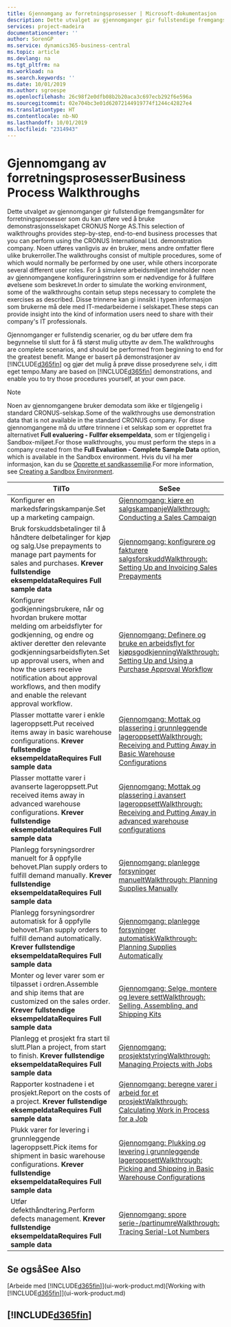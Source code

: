 ```yaml
---
title: Gjennomgang av forretningsprosesser | Microsoft-dokumentasjon
description: Dette utvalget av gjennomganger gir fullstendige fremgangsmåter for forretningsprosesser som du kan utføre ved å bruke demonstrasjonsselskapet CRONUS Norge AS. Noen utføres vanligvis av én bruker, mens andre omfatter flere ulike brukerroller. For å simulere arbeidsmiljøet inneholder noen av gjennomgangene konfigureringstrinn som er nødvendige for å fullføre øvelsene som beskrevet. Disse trinnene kan gi innsikt i typen informasjon som brukerne må dele med IT-medarbeiderne i selskapet.
services: project-madeira
documentationcenter: ''
author: SorenGP
ms.service: dynamics365-business-central
ms.topic: article
ms.devlang: na
ms.tgt_pltfrm: na
ms.workload: na
ms.search.keywords: ''
ms.date: 10/01/2019
ms.author: sgroespe
ms.openlocfilehash: 26c98f2e0dfb08b2b20aca3c697ecb292f6e596a
ms.sourcegitcommit: 02e704bc3e01d62072144919774f1244c42827e4
ms.translationtype: HT
ms.contentlocale: nb-NO
ms.lasthandoff: 10/01/2019
ms.locfileid: "2314943"
---
```

# <a name="business-process-walkthroughs"></a><span data-ttu-id="4d2a6-106">Gjennomgang av forretningsprosesser</span><span class="sxs-lookup"><span data-stu-id="4d2a6-106">Business Process Walkthroughs</span></span>
<span data-ttu-id="4d2a6-107">Dette utvalget av gjennomganger gir fullstendige fremgangsmåter for forretningsprosesser som du kan utføre ved å bruke demonstrasjonsselskapet CRONUS Norge AS.</span><span class="sxs-lookup"><span data-stu-id="4d2a6-107">This selection of walkthroughs provides step-by-step, end-to-end business processes that you can perform using the CRONUS International Ltd. demonstration company.</span></span> <span data-ttu-id="4d2a6-108">Noen utføres vanligvis av én bruker, mens andre omfatter flere ulike brukerroller.</span><span class="sxs-lookup"><span data-stu-id="4d2a6-108">The walkthroughs consist of multiple procedures, some of which would normally be performed by one user, while others incorporate several different user roles.</span></span> <span data-ttu-id="4d2a6-109">For å simulere arbeidsmiljøet inneholder noen av gjennomgangene konfigureringstrinn som er nødvendige for å fullføre øvelsene som beskrevet.</span><span class="sxs-lookup"><span data-stu-id="4d2a6-109">In order to simulate the working environment, some of the walkthroughs contain setup steps necessary to complete the exercises as described.</span></span> <span data-ttu-id="4d2a6-110">Disse trinnene kan gi innsikt i typen informasjon som brukerne må dele med IT-medarbeiderne i selskapet.</span><span class="sxs-lookup"><span data-stu-id="4d2a6-110">These steps can provide insight into the kind of information users need to share with their company's IT professionals.</span></span>  

 <span data-ttu-id="4d2a6-111">Gjennomganger er fullstendig scenarier, og du bør utføre dem fra begynnelse til slutt for å få størst mulig utbytte av dem.</span><span class="sxs-lookup"><span data-stu-id="4d2a6-111">The walkthroughs are complete scenarios, and should be performed from beginning to end for the greatest benefit.</span></span> <span data-ttu-id="4d2a6-112">Mange er basert på demonstrasjoner av [!INCLUDE[d365fin](includes/d365fin_md.md)] og gjør det mulig å prøve disse prosedyrene selv, i ditt eget tempo.</span><span class="sxs-lookup"><span data-stu-id="4d2a6-112">Many are based on [!INCLUDE[d365fin](includes/d365fin_md.md)] demonstrations, and enable you to try those procedures yourself, at your own pace.</span></span>  

> [!NOTE]
> <span data-ttu-id="4d2a6-113">Noen av gjennomgangene bruker demodata som ikke er tilgjengelig i standard CRONUS-selskap.</span><span class="sxs-lookup"><span data-stu-id="4d2a6-113">Some of the walkthroughs use demonstration data that is not available in the standard CRONUS company.</span></span> <span data-ttu-id="4d2a6-114">For disse gjennomgangene må du utføre trinnene i et selskap som er opprettet fra alternativet **Full evaluering - Fullfør eksempeldata**, som er tilgjengelig i Sandbox-miljøet.</span><span class="sxs-lookup"><span data-stu-id="4d2a6-114">For those walkthroughs, you must perform the steps in a company created from the **Full Evaluation - Complete Sample Data** option, which is available in the Sandbox environment.</span></span> <span data-ttu-id="4d2a6-115">Hvis du vil ha mer informasjon, kan du se [Opprette et sandkassemiljø](across-how-create-sandbox-environment.md).</span><span class="sxs-lookup"><span data-stu-id="4d2a6-115">For more information, see [Creating a Sandbox Environment](across-how-create-sandbox-environment.md).</span></span>

|<span data-ttu-id="4d2a6-116">Til</span><span class="sxs-lookup"><span data-stu-id="4d2a6-116">To</span></span>|<span data-ttu-id="4d2a6-117">Se</span><span class="sxs-lookup"><span data-stu-id="4d2a6-117">See</span></span>|  
|--------|---------|  
|<span data-ttu-id="4d2a6-118">Konfigurer en markedsføringskampanje.</span><span class="sxs-lookup"><span data-stu-id="4d2a6-118">Set up a marketing campaign.</span></span>|[<span data-ttu-id="4d2a6-119">Gjennomgang: kjøre en salgskampanje</span><span class="sxs-lookup"><span data-stu-id="4d2a6-119">Walkthrough: Conducting a Sales Campaign</span></span>](walkthrough-conducting-a-sales-campaign.md)|  
|<span data-ttu-id="4d2a6-120">Bruk forskuddsbetalinger til å håndtere delbetalinger for kjøp og salg.</span><span class="sxs-lookup"><span data-stu-id="4d2a6-120">Use prepayments to manage part payments for sales and purchases.</span></span> <span data-ttu-id="4d2a6-121">**Krever fullstendige eksempeldata**</span><span class="sxs-lookup"><span data-stu-id="4d2a6-121">**Requires Full sample data**</span></span> |[<span data-ttu-id="4d2a6-122">Gjennomgang: konfigurere og fakturere salgsforskudd</span><span class="sxs-lookup"><span data-stu-id="4d2a6-122">Walkthrough: Setting Up and Invoicing Sales Prepayments</span></span>](walkthrough-setting-up-and-invoicing-sales-prepayments.md)|  
|<span data-ttu-id="4d2a6-123">Konfigurer godkjenningsbrukere, når og hvordan brukere mottar melding om arbeidsflyter for godkjenning, og endre og aktiver deretter den relevante godkjenningsarbeidsflyten.</span><span class="sxs-lookup"><span data-stu-id="4d2a6-123">Set up approval users, when and how the users receive notification about approval workflows, and then modify and enable the relevant approval workflow.</span></span>|[<span data-ttu-id="4d2a6-124">Gjennomgang: Definere og bruke en arbeidsflyt for kjøpsgodkjenning</span><span class="sxs-lookup"><span data-stu-id="4d2a6-124">Walkthrough: Setting Up and Using a Purchase Approval Workflow</span></span>](walkthrough-setting-up-and-using-a-purchase-approval-workflow.md)|  
|<span data-ttu-id="4d2a6-125">Plasser mottatte varer i enkle lageroppsett.</span><span class="sxs-lookup"><span data-stu-id="4d2a6-125">Put received items away in basic warehouse configurations.</span></span> <span data-ttu-id="4d2a6-126">**Krever fullstendige eksempeldata**</span><span class="sxs-lookup"><span data-stu-id="4d2a6-126">**Requires Full sample data**</span></span>|[<span data-ttu-id="4d2a6-127">Gjennomgang: Mottak og plassering i grunnleggende lageroppsett</span><span class="sxs-lookup"><span data-stu-id="4d2a6-127">Walkthrough: Receiving and Putting Away in Basic Warehouse Configurations</span></span>](walkthrough-receiving-and-putting-away-in-basic-warehousing.md)|  
|<span data-ttu-id="4d2a6-128">Plasser mottatte varer i avanserte lageroppsett.</span><span class="sxs-lookup"><span data-stu-id="4d2a6-128">Put received items away in advanced warehouse configurations.</span></span> <span data-ttu-id="4d2a6-129">**Krever fullstendige eksempeldata**</span><span class="sxs-lookup"><span data-stu-id="4d2a6-129">**Requires Full sample data**</span></span>|[<span data-ttu-id="4d2a6-130">Gjennomgang: Mottak og plassering i avansert lageroppsett</span><span class="sxs-lookup"><span data-stu-id="4d2a6-130">Walkthrough: Receiving and Putting Away in advanced warehouse configurations</span></span>](walkthrough-receiving-and-putting-away-in-advanced-warehousing.md)|  
|<span data-ttu-id="4d2a6-131">Planlegg forsyningsordrer manuelt for å oppfylle behovet.</span><span class="sxs-lookup"><span data-stu-id="4d2a6-131">Plan supply orders to fulfill demand manually.</span></span> <span data-ttu-id="4d2a6-132">**Krever fullstendige eksempeldata**</span><span class="sxs-lookup"><span data-stu-id="4d2a6-132">**Requires Full sample data**</span></span>|[<span data-ttu-id="4d2a6-133">Gjennomgang: planlegge forsyninger manuelt</span><span class="sxs-lookup"><span data-stu-id="4d2a6-133">Walkthrough: Planning Supplies Manually</span></span>](walkthrough-planning-supplies-manually.md)|  
|<span data-ttu-id="4d2a6-134">Planlegg forsyningsordrer automatisk for å oppfylle behovet.</span><span class="sxs-lookup"><span data-stu-id="4d2a6-134">Plan supply orders to fulfill demand automatically.</span></span> <span data-ttu-id="4d2a6-135">**Krever fullstendige eksempeldata**</span><span class="sxs-lookup"><span data-stu-id="4d2a6-135">**Requires Full sample data**</span></span>|[<span data-ttu-id="4d2a6-136">Gjennomgang: planlegge forsyninger automatisk</span><span class="sxs-lookup"><span data-stu-id="4d2a6-136">Walkthrough: Planning Supplies Automatically</span></span>](walkthrough-planning-supplies-automatically.md)|  
|<span data-ttu-id="4d2a6-137">Monter og lever varer som er tilpasset i ordren.</span><span class="sxs-lookup"><span data-stu-id="4d2a6-137">Assemble and ship items that are customized on the sales order.</span></span> <span data-ttu-id="4d2a6-138">**Krever fullstendige eksempeldata**</span><span class="sxs-lookup"><span data-stu-id="4d2a6-138">**Requires Full sample data**</span></span>|[<span data-ttu-id="4d2a6-139">Gjennomgang: Selge, montere og levere sett</span><span class="sxs-lookup"><span data-stu-id="4d2a6-139">Walkthrough: Selling, Assembling, and Shipping Kits</span></span>](walkthrough-selling-assembling-and-shipping-kits.md)|  
|<span data-ttu-id="4d2a6-140">Planlegg et prosjekt fra start til slutt.</span><span class="sxs-lookup"><span data-stu-id="4d2a6-140">Plan a project, from start to finish.</span></span> <span data-ttu-id="4d2a6-141">**Krever fullstendige eksempeldata**</span><span class="sxs-lookup"><span data-stu-id="4d2a6-141">**Requires Full sample data**</span></span>|[<span data-ttu-id="4d2a6-142">Gjennomgang: prosjektstyring</span><span class="sxs-lookup"><span data-stu-id="4d2a6-142">Walkthrough: Managing Projects with Jobs</span></span>](walkthrough-managing-projects-with-jobs.md)|  
|<span data-ttu-id="4d2a6-143">Rapporter kostnadene i et prosjekt.</span><span class="sxs-lookup"><span data-stu-id="4d2a6-143">Report on the costs of a project.</span></span> <span data-ttu-id="4d2a6-144">**Krever fullstendige eksempeldata**</span><span class="sxs-lookup"><span data-stu-id="4d2a6-144">**Requires Full sample data**</span></span>|[<span data-ttu-id="4d2a6-145">Gjennomgang: beregne varer i arbeid for et prosjekt</span><span class="sxs-lookup"><span data-stu-id="4d2a6-145">Walkthrough: Calculating Work in Process for a Job</span></span>](walkthrough-calculating-work-in-process-for-a-job.md)|  
|<span data-ttu-id="4d2a6-146">Plukk varer for levering i grunnleggende lageroppsett.</span><span class="sxs-lookup"><span data-stu-id="4d2a6-146">Pick items for shipment in basic warehouse configurations.</span></span> <span data-ttu-id="4d2a6-147">**Krever fullstendige eksempeldata**</span><span class="sxs-lookup"><span data-stu-id="4d2a6-147">**Requires Full sample data**</span></span>|[<span data-ttu-id="4d2a6-148">Gjennomgang: Plukking og levering i grunnleggende lageroppsett</span><span class="sxs-lookup"><span data-stu-id="4d2a6-148">Walkthrough: Picking and Shipping in Basic Warehouse Configurations</span></span>](walkthrough-picking-and-shipping-in-basic-warehousing.md)|  
|<span data-ttu-id="4d2a6-149">Utfør defekthåndtering.</span><span class="sxs-lookup"><span data-stu-id="4d2a6-149">Perform defects management.</span></span> <span data-ttu-id="4d2a6-150">**Krever fullstendige eksempeldata**</span><span class="sxs-lookup"><span data-stu-id="4d2a6-150">**Requires Full sample data**</span></span>|[<span data-ttu-id="4d2a6-151">Gjennomgang: spore serie-/partinumre</span><span class="sxs-lookup"><span data-stu-id="4d2a6-151">Walkthrough: Tracing Serial-Lot Numbers</span></span>](walkthrough-tracing-serial-lot-numbers.md)|  

## <a name="see-also"></a><span data-ttu-id="4d2a6-152">Se også</span><span class="sxs-lookup"><span data-stu-id="4d2a6-152">See Also</span></span>
<span data-ttu-id="4d2a6-153">[Arbeide med [!INCLUDE[d365fin](includes/d365fin_md.md)]](ui-work-product.md)</span><span class="sxs-lookup"><span data-stu-id="4d2a6-153">[Working with [!INCLUDE[d365fin](includes/d365fin_md.md)]](ui-work-product.md)</span></span>  

## [!INCLUDE[d365fin](includes/free_trial_md.md)]  
